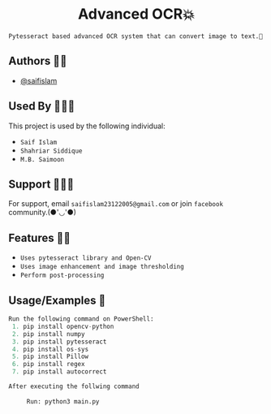 <h1 align="center">Advanced OCR💥</h1>

`Pytesseract based advanced OCR system that can convert image to text.🙂`


## Authors 👦🏻

- [@saifislam](https://www.github.com/sa-if)


## Used By 🧑‍🤝‍🧑

This project is used by the following individual:

- `Saif Islam`  
- `Shahriar Siddique`
- `M.B. Saimoon`


## Support 💁🏻‍♂️

For support, email `saifislam23122005@gmail.com` or join `facebook` community.(●'◡'●)


## Features 🙌🏻
- `Uses pytesseract library and Open-CV `
- `Uses image enhancement and image thresholding  `
- `Perform post-processing`

## Usage/Examples 🎃

```python
Run the following command on PowerShell:
 1. pip install opencv-python
 2. pip install numpy
 3. pip install pytesseract
 4. pip install os-sys
 5. pip install Pillow
 6. pip install regex
 7. pip install autocorrect

After executing the follwing command
     
     Run: python3 main.py 




